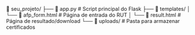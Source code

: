 📁 seu_projeto/
├── 📄 app.py              # Script principal do Flask
├── 📁 templates/
│   └── 📄 afp_form.html   # Página de entrada do RUT
│   └── 📄 result.html     # Página de resultado/download
└── 📁 uploads/            # Pasta para armazenar certificados
